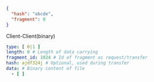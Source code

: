 ```json
{
  "hash": "abcde",
  "fragment": 0
}
```

Client-Client(binary)

```yaml
type: [ 0|1 ]
length: 0 # Length of data carrying
fragment_id: 1024 # Id of fragment as request/transfer
hash: ajdf324j # Optional, used during transfer
data: # Binary content of file
  - [ ]
```